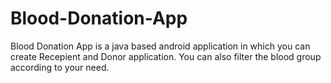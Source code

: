 # Blood-Donation-App
Blood Donation App is a java based android application in which you can create Recepient and Donor application. You can also filter the blood group according to your need.
